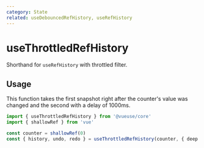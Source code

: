 ```yaml
---
category: State
related: useDebouncedRefHistory, useRefHistory
---
```


# useThrottledRefHistory

Shorthand for `useRefHistory` with throttled filter.

## Usage

This function takes the first snapshot right after the counter's value was changed and the second with a delay of 1000ms.

```ts twoslash
import { useThrottledRefHistory } from '@vueuse/core'
import { shallowRef } from 'vue'

const counter = shallowRef(0)
const { history, undo, redo } = useThrottledRefHistory(counter, { deep: true, throttle: 1000 })
```
